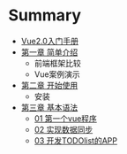 # Summary

* [Vue2.0入门手册](README.md)
* [第一章 简单介绍](chapter1.md)
  * 前端框架比较
  * Vue案例演示
* [第二章 开始使用](kai-shi-shi-yong.md)
  * 安装
* [第三章 基本语法](di-san-zhang-ji-ben-yu-fa.md)
  * [01 第一个vue程序](di-san-zhang-ji-ben-yu-fa/01-di-yi-ge-vue-cheng-xu.md)
  * [02 实现数据同步](di-san-zhang-ji-ben-yu-fa/02-shi-xian-shu-ju-tong-bu.md)
  * [03 开发TODOlist的APP](di-san-zhang-ji-ben-yu-fa/03-kai-fa-todolist-de-app.md)

